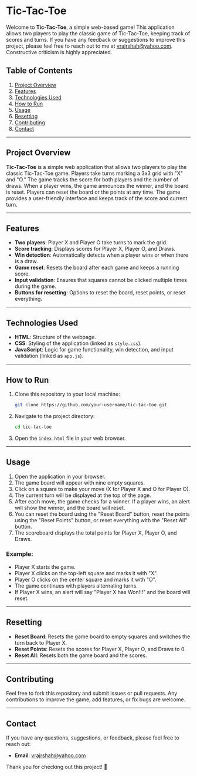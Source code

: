 # Tic-Tac-Toe

Welcome to **Tic-Tac-Toe**, a simple web-based game! This application allows two players to play the classic game of Tic-Tac-Toe, keeping track of scores and turns. If you have any feedback or suggestions to improve this project, please feel free to reach out to me at [vrajrshah@yahoo.com](mailto:vrajrshah@yahoo.com). Constructive criticism is highly appreciated.

## Table of Contents
1. [Project Overview](#project-overview)
2. [Features](#features)
3. [Technologies Used](#technologies-used)
4. [How to Run](#how-to-run)
5. [Usage](#usage)
6. [Resetting](#resetting)
7. [Contributing](#contributing)
8. [Contact](#contact)

---

## Project Overview

**Tic-Tac-Toe** is a simple web application that allows two players to play the classic Tic-Tac-Toe game. Players take turns marking a 3x3 grid with "X" and "O." The game tracks the score for both players and the number of draws. When a player wins, the game announces the winner, and the board is reset. Players can reset the board or the points at any time. The game provides a user-friendly interface and keeps track of the score and current turn.

---

## Features

- **Two players**: Player X and Player O take turns to mark the grid.
- **Score tracking**: Displays scores for Player X, Player O, and Draws.
- **Win detection**: Automatically detects when a player wins or when there is a draw.
- **Game reset**: Resets the board after each game and keeps a running score.
- **Input validation**: Ensures that squares cannot be clicked multiple times during the game.
- **Buttons for resetting**: Options to reset the board, reset points, or reset everything.

---

## Technologies Used

- **HTML**: Structure of the webpage.
- **CSS**: Styling of the application (linked as `style.css`).
- **JavaScript**: Logic for game functionality, win detection, and input validation (linked as `app.js`).

---

## How to Run

1. Clone this repository to your local machine:
   ```bash
   git clone https://github.com/your-username/tic-tac-toe.git
   ```
2. Navigate to the project directory:
   ```bash
   cd tic-tac-toe
   ```
3. Open the `index.html` file in your web browser.

---

## Usage

1. Open the application in your browser.
2. The game board will appear with nine empty squares.
3. Click on a square to make your move (X for Player X and O for Player O).
4. The current turn will be displayed at the top of the page.
5. After each move, the game checks for a winner. If a player wins, an alert will show the winner, and the board will reset.
6. You can reset the board using the "Reset Board" button, reset the points using the "Reset Points" button, or reset everything with the "Reset All" button.
7. The scoreboard displays the total points for Player X, Player O, and Draws.

### Example:

- Player X starts the game.
- Player X clicks on the top-left square and marks it with "X".
- Player O clicks on the center square and marks it with "O".
- The game continues with players alternating turns.
- If Player X wins, an alert will say "Player X has Won!!!" and the board will reset.

---

## Resetting

- **Reset Board**: Resets the game board to empty squares and switches the turn back to Player X.
- **Reset Points**: Resets the scores for Player X, Player O, and Draws to 0.
- **Reset All**: Resets both the game board and the scores.

---

## Contributing

Feel free to fork this repository and submit issues or pull requests. Any contributions to improve the game, add features, or fix bugs are welcome.

---

## Contact

If you have any questions, suggestions, or feedback, please feel free to reach out:

- **Email**: [vrajrshah@yahoo.com](mailto:vrajrshah@yahoo.com)

Thank you for checking out this project! 🎉

